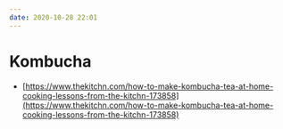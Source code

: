 ```yaml
---
date: 2020-10-28 22:01
---
```


# Kombucha

- [https://www.thekitchn.com/how-to-make-kombucha-tea-at-home-cooking-lessons-from-the-kitchn-173858](https://www.thekitchn.com/how-to-make-kombucha-tea-at-home-cooking-lessons-from-the-kitchn-173858)
